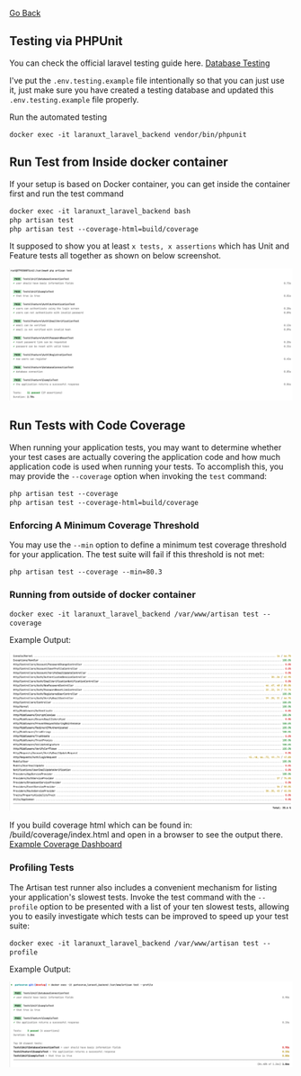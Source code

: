 [Go Back](README.md)

## Testing via PHPUnit

You can check the official laravel testing guide here. [Database Testing](https://laravel.com/docs/10.x/testing)

I've put the `.env.testing.example` file intentionally so that you can just use it, just make sure you have created a
testing database and updated this `.env.testing.example` file properly.

Run the automated testing

    docker exec -it laranuxt_laravel_backend vendor/bin/phpunit

## Run Test from Inside docker container

If your setup is based on Docker container, you can get inside the container first and run the test command

    docker exec -it laranuxt_laravel_backend bash
    php artisan test
    php artisan test --coverage-html=build/coverage

It supposed to show you at least `x tests, x assertions` which has Unit and Feature tests all together as shown on below
screenshot.

![Testing](images/Testing.png)

## Run Tests with Code Coverage

When running your application tests, you may want to determine whether your test cases are actually covering the
application code and how much application code is used when running your tests. To accomplish this, you may provide
the `--coverage` option when invoking the `test` command:

    php artisan test --coverage
    php artisan test --coverage-html=build/coverage

### Enforcing A Minimum Coverage Threshold

You may use the `--min` option to define a minimum test coverage threshold for your application. The test suite will
fail if this threshold is not met:

    php artisan test --coverage --min=80.3

### Running from outside of docker container

    docker exec -it laranuxt_laravel_backend /var/www/artisan test --coverage

Example Output:

![Tests with Code Coverage](images/Coverage.png)

If you build coverage html which can be found in: /build/coverage/index.html and open in a browser to see the output
there.
[Example Coverage Dashboard](Coverage.md)

### Profiling Tests

The Artisan test runner also includes a convenient mechanism for listing your application's slowest tests. Invoke the
test command with the `--profile` option to be presented with a list of your ten slowest tests, allowing you to easily
investigate which tests can be improved to speed up your test suite:

    docker exec -it laranuxt_laravel_backend /var/www/artisan test --profile

Example Output:

![Tests with Profile](images/Profile.png)

